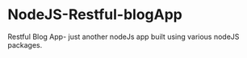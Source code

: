# NodeJS-Restful-blogApp
Restful Blog App- 
just another nodeJs app built using various nodeJS packages.
